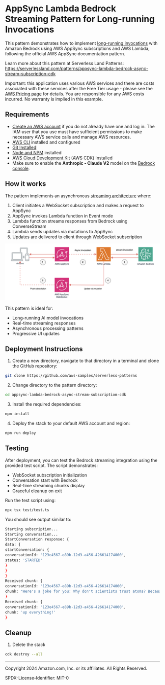 # AppSync Lambda Bedrock Streaming Pattern for Long-running Invocations

This pattern demonstrates how to implement [long-running invocations](https://docs.aws.amazon.com/appsync/latest/devguide/resolver-reference-bedrock-js.html#long-running-invocations)  with Amazon Bedrock using AWS AppSync subscriptions and AWS Lambda, following the official AWS AppSync documentation pattern.

Learn more about this pattern at Serverless Land Patterns: https://serverlessland.com/patterns/appsync-lambda-bedrock-async-stream-subscription-cdk

Important: this application uses various AWS services and there are costs associated with these services after the Free Tier usage - please see the [AWS Pricing page](https://aws.amazon.com/pricing/) for details. You are responsible for any AWS costs incurred. No warranty is implied in this example.

## Requirements

* [Create an AWS account](https://portal.aws.amazon.com/gp/aws/developer/registration/index.html) if you do not already have one and log in. The IAM user that you use must have sufficient permissions to make necessary AWS service calls and manage AWS resources.
* [AWS CLI](https://docs.aws.amazon.com/cli/latest/userguide/install-cliv2.html) installed and configured
* [Git Installed](https://git-scm.com/book/en/v2/Getting-Started-Installing-Git)
* [Node and NPM](https://nodejs.org/en/download/) installed
* [AWS Cloud Development Kit](https://docs.aws.amazon.com/cdk/v2/guide/cli.html) (AWS CDK) installed
* Make sure to enable the **Anthropic - Claude V2** model on the [Bedrock console](https://console.aws.amazon.com/bedrock/home#/modelaccess).

## How it works

The pattern implements an asynchronous [streaming architecture](https://docs.aws.amazon.com/appsync/latest/devguide/resolver-reference-bedrock-js.html#long-running-invocations) where:

1. Client initiates a WebSocket subscription and makes a request to AppSync
2. AppSync invokes Lambda function in Event mode
3. Lambda function streams responses from Bedrock using ConverseStream
4. Lambda sends updates via mutations to AppSync
5. Updates are delivered to client through WebSocket subscription

![alt text](image.png)

This pattern is ideal for:
- Long-running AI model invocations
- Real-time streaming responses
- Asynchronous processing patterns
- Progressive UI updates

## Deployment Instructions

1. Create a new directory, navigate to that directory in a terminal and clone the GitHub repository:
```sh
git clone https://github.com/aws-samples/serverless-patterns
```
2. Change directory to the pattern directory:
```sh
cd appsync-lambda-bedrock-async-stream-subscription-cdk
```

3. Install the required dependencies:
```sh
npm install
```

4. Deploy the stack to your default AWS account and region:
```sh
npm run deploy
```

## Testing

After deployment, you can test the Bedrock streaming integration using the provided test script. The script demonstrates:
- WebSocket subscription initialization
- Conversation start with Bedrock
- Real-time streaming chunks display
- Graceful cleanup on exit

Run the test script using:
```sh
npx tsx test/test.ts  
```

You should see output similar to:
```sh
Starting subscription...
Starting conversation...
StartConversation response: {
data: {
startConversation: {
conversationId: '123e4567-e89b-12d3-a456-426614174000',
status: 'STARTED'
}
}
}
Received chunk: {
conversationId: '123e4567-e89b-12d3-a456-426614174000',
chunk: "Here's a joke for you: Why don't scientists trust atoms? Because they make"
}
Received chunk: {
conversationId: '123e4567-e89b-12d3-a456-426614174000',
chunk: 'up everything!'
}
```
## Cleanup
 
1. Delete the stack
```sh
cdk destroy --all
```
----
Copyright 2024 Amazon.com, Inc. or its affiliates. All Rights Reserved.

SPDX-License-Identifier: MIT-0
